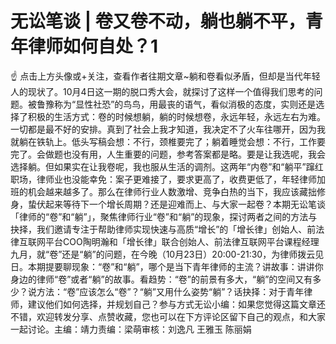 # 无讼笔谈 | 卷又卷不动，躺也躺不平，青年律师如何自处？1

☝ 点击上方头像或+关注，查看作者往期文章~躺和卷看似矛盾，但却是当代年轻人的现状了。10月4日这一期的脱口秀大会，就探讨了这样一个值得我们思考的问题。被鲁豫称为“显性社恐”的鸟鸟，用最丧的语气，看似消极的态度，实则还是选择了积极的生活方式：卷的时候想躺，躺的时候想卷，永远年轻，永远左右为难。一切都是最不好的安排。真到了社会上我才知道，我决定不了火车往哪开，因为我就躺在铁轨上。低头写稿会想：不行，颈椎要完了；躺着睡觉会想：不行，工作要完了。会做题也没有用，人生重要的问题，参考答案都是略。要是让我选呢，我会选择躺。但如果实在让我卷呢，我也服从生活的调剂。这两年“内卷”和“躺平”蹿红职场，律师业也没能幸免：案子更难接了，要求更高了，收费更低了，年轻律师加班的机会越来越多了。那么在律师行业人数激增、竞争白热的当下，我应该藏拙修身，蛰伏起来等待下一个增长周期？还是迎难而上、与大家一起卷？本期无讼笔谈「律师的“卷”和“躺”」，聚焦律师行业“卷”和“躺”的现象，探讨两者之间的方法与抉择，我们邀请专注于帮助律师实现快速与高质“增长”的「增长律」创始人、前法律互联网平台COO陶明瀚和「增长律」联合创始人、前法律互联网平台课程经理九月，就“卷”还是“躺”的问题，在今晚（10月23日）20:00-21:30，为律师拨云见日。本期提要聊现象：“卷”和“躺”，哪个是当下青年律师的主流？讲故事：讲讲你身边的律师“卷”或者“躺”的故事。看趋势：“卷”的前景有多大，“躺”的空间又有多少？说方法：“卷”应该怎么“卷”？“躺”又用什么姿势“躺”？话抉择：对于青年律师，建议他们如何选择，并规划自己？参与方式无讼小编：如果您觉得这篇文章还不错，欢迎转发分享、点赞收藏，您也可以在下方评论区留下自己的观点，和大家一起讨论。主编：靖力责编：梁萌审核：刘逸凡 王雅玉 陈丽娟

